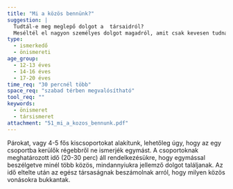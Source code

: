 ```yaml
---
title: "Mi a közös bennünk?"
suggestion: | 
  Tudtál-e meg meglepő dolgot a  társaidról?
  Meséltél el nagyon személyes dolgot magadról, amit csak kevesen tudnak? Miért?
type:
  - ismerkedő
  - önismereti
age_group:
  - 12-13 éves
  - 14-16 éves
  - 17-20 éves
time_req: "30 percnél több"
space_req: "szabad térben megvalósítható"
tool_req: ""
keywords: 
  - önismeret
  - társismeret
attachment: "51_mi_a_kozos_bennunk.pdf"
---
```


 Párokat, vagy 4-5 fős kiscsoportokat alakítunk, lehetőleg úgy, hogy az egy csoportba kerülők régebbről ne ismerjék egymást. A csoportoknak meghatározott idő (20-30 perc) áll rendelkezésükre, hogy egymással beszélgetve minél több közös, mindannyiukra jellemző dolgot találjanak. Az idő eltelte után az egész társaságnak beszámolnak arról, hogy milyen közös vonásokra bukkantak.  
  
